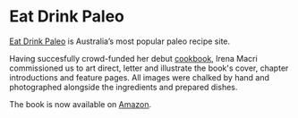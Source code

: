 # Eat Drink Paleo

[Eat Drink Paleo](http://eatdrinkpaleo.com.au/) is Australia’s most popular paleo recipe site.

Having succesfully crowd-funded her debut [cookbook](http://eatdrinkpaleo.com.au/eat-drink-paleo-cookbook/), Irena Macri commissioned us to art direct, letter and illustrate the book's cover, chapter introductions and feature pages. All images were chalked by hand and photographed alongside the ingredients and prepared dishes.

The book is now available on [Amazon](http://www.amazon.com/Drink-Paleo-Cookbook-Irena-Macri/dp/0987564404/ref=sr_1_1?ie=UTF8&qid=1375767256&sr=8-1&keywords=eat+drink+paleo).